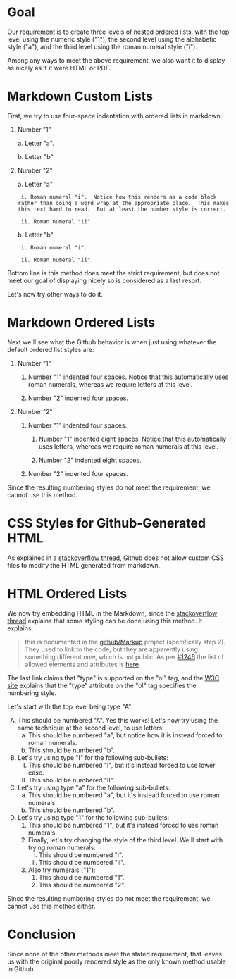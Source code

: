 # Goal

Our requirement is to create three levels of nested ordered lists, with the
top level using the numeric style ("1"), the second level using the
alphabetic style ("a"), and the third level using the roman numeral
style ("i").

Among any ways to meet the above requirement, we also want it to display
as nicely as if it were HTML or PDF.

# Markdown Custom Lists

First, we try to use four-space indentation with ordered lists in markdown.

1. Number "1"

    a. Letter "a".

    b. Letter "b"

2. Number "2"

    a. Letter "a"

        i. Roman numeral "i".  Notice how this renders as a code block rather than doing a word wrap at the appropriate place.  This makes this text hard to read.  But at least the number style is correct.

        ii. Roman numeral "ii".

    b. Letter "b"

        i. Roman numeral "i".

        ii. Roman numeral "ii".

Bottom line is this method does meet the strict requirement, but does not
meet our goal of displaying nicely so is considered as a last resort.

Let's now try other ways to do it.

# Markdown Ordered Lists

Next we'll see what the Github behavior is when just using whatever the
default ordered list styles are:

1. Number "1"

    1. Number "1" indented four spaces.  Notice that this automatically uses roman numerals, whereas we require letters at this level.

    2. Number "2" indented four spaces.

2. Number "2"

    1. Number "1" indented four spaces.

        1. Number "1" indented eight spaces.  Notice that this automatically uses letters, whereas we require roman numerals at this level.

        2. Number "2" indented eight spaces.

    2. Number "2" indented four spaces.

Since the resulting numbering styles do not meet the requirement, we cannot
use this method.

# CSS Styles for Github-Generated HTML

As explained in a [stackoverflow thread](https://stackoverflow.com/questions/51956361/custom-css-file-for-readme-md-in-a-github-repo),
Github does not allow custom CSS files to modify the HTML generated from
markdown.

# HTML Ordered Lists

We now try embedding HTML in the Markdown, since the
[stackoverflow thread](https://stackoverflow.com/questions/51956361/custom-css-file-for-readme-md-in-a-github-repo)
explains that some styling can be done using this method.
It explains:

> this is documented in the [github/Markup](https://github.com/github/markup) project (specifically step 2). They used to link to the code, but they are apparently using something different now, which is not public. As per [#1246](https://github.com/github/markup/issues/124://github.com/github/markup/issues/1246) the list of allowed elements and attributes is [here](https://gist.github.com/kivikakk/622b5dcf395e26c49e2334f0eb19e6f9).

The last link claims that "type" is supported on the "ol" tag, and
the [W3C site](https://www.w3schools.com/tags/tag_ol.asp) explains
that the "type" attribute on the "ol" tag specifies the numbering style.

Let's start with the top level being type "A":

<ol type="A">
  <li>This should be numbered "A".  Yes this works!  Let's now try using the same technique at the second level, to use letters:
    <ol type="a">
      <li>This should be numbered "a", but notice how it is instead forced to roman numerals.</li>
      <li>This should be numbered "b".</li>
    </ol>
  </li>
  <li>Let's try using type "I" for the following sub-bullets:
    <ol type="I">
      <li>This should be numbered "I", but it's instead forced to use lower case.</li>
      <li>This should be numbered "II".</li>
    </ol>
  </li>
  <li>Let's try using type "a" for the following sub-bullets:
    <ol type="a">
      <li>This should be numbered "a", but it's instead forced to use roman numerals.</li>
      <li>This should be numbered "b".</li>
    </ol>
  </li>
  <li>Let's try using type "1" for the following sub-bullets:
    <ol type="1">
      <li>This should be numbered "1", but it's instead forced to use roman numerals.</li>
      <li>Finally, let's try changing the style of the third level.  We'll start with trying roman numerals:
        <ol type="i">
          <li>This should be numbered "i".</li>
          <li>This should be numbered "ii".</li>
        </ol>
      </li>
      <li>Also try numerals ("1"):
        <ol type="1">
          <li>This should be numbered "1".</li>
          <li>This should be numbered "2".</li>
        </ol>
      </li>
    </ol>
  </li>
</ol>

Since the resulting numbering styles do not meet the requirement, we cannot
use this method either.

# Conclusion

Since none of the other methods meet the stated requirement,
that leaves us with the original poorly rendered style as the only
known method usable in Github.
